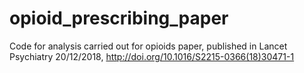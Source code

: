 # opioid_prescribing_paper
Code for analysis carried out for opioids paper, published in Lancet Psychiatry 20/12/2018, http://doi.org/10.1016/S2215-0366(18)30471-1
